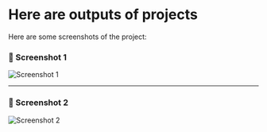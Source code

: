 # Here are outputs of projects 



Here are some screenshots of the project:

### 📸 Screenshot 1
![Screenshot 1](./assests/Screenshot%202025-04-20%20165554.png)

---

### 📸 Screenshot 2
![Screenshot 2](./assests/Screenshot%202025-04-20%20165611.png)
